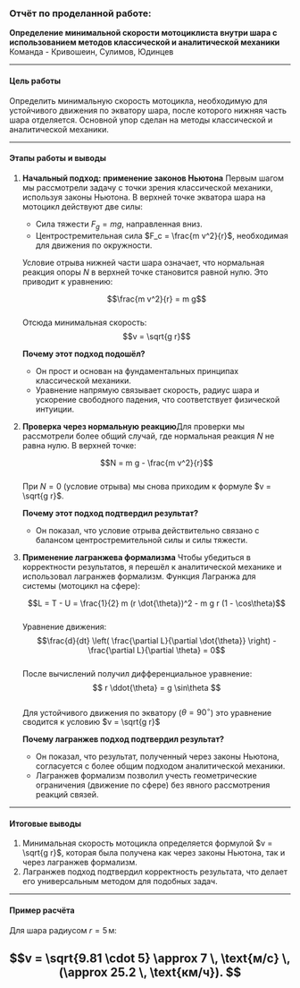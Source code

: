 ### Отчёт по проделанной работе:

**Определение минимальной скорости мотоциклиста внутри шара с использованием методов классической и аналитической механики**
Команда - Кривошеин, Сулимов, Юдинцев

---

#### **Цель работы**

Определить минимальную скорость мотоцикла, необходимую для устойчивого движения по экватору шара, после которого нижняя часть шара отделяется. Основной упор сделан на методы классической и аналитической механики.

---

#### **Этапы работы и выводы**

1. **Начальный подход: применение законов Ньютона**
   Первым шагом мы рассмотрели задачу с точки зрения классической механики, используя законы Ньютона. В верхней точке экватора шара на мотоцикл действуют две силы:

   - Сила тяжести $F_g = m g$, направленная вниз.
   - Центростремительная сила $F_c = \frac{m v^2}{r}$, необходимая для движения по окружности.

   Условие отрыва нижней части шара означает, что нормальная реакция опоры $N$ в верхней точке становится равной нулю. Это приводит к уравнению:

   $$\frac{m v^2}{r} = m g$$  
   Отсюда минимальная скорость:  
   $$v = \sqrt{g r}$$  

   **Почему этот подход подошёл?**  
   - Он прост и основан на фундаментальных принципах классической механики.  
   - Уравнение напрямую связывает скорость, радиус шара и ускорение свободного падения, что соответствует физической интуиции.
   
2. **Проверка через нормальную реакцию**Для проверки мы рассмотрели более общий случай, где нормальная реакция $N$ не равна нулю. В верхней точке:

   
   $$N = m g - \frac{m v^2}{r}$$  
   При $N = 0$ (условие отрыва) мы снова приходим к формуле $v = \sqrt{g r}$.  

   **Почему этот подход подтвердил результат?**  
   - Он показал, что условие отрыва действительно связано с балансом центростремительной силы и силы тяжести.
   
3. **Применение лагранжева формализма**
   Чтобы убедиться в корректности результатов, я перешёл к аналитической механике и использовал лагранжев формализм. Функция Лагранжа для системы (мотоцикл на сфере):

   
   $$L = T - U = \frac{1}{2} m (r \dot{\theta})^2 - m g r (1 - \cos\theta)$$  
   Уравнение движения:  
   $$\frac{d}{dt} \left( \frac{\partial L}{\partial \dot{\theta}} \right) - \frac{\partial L}{\partial \theta} = 0$$  
   После вычислений получил дифференциальное уравнение:  
   $$ r \ddot{\theta} = g \sin\theta $$  
   Для устойчивого движения по экватору ($\theta = 90^\circ$) это уравнение сводится к условию $v = \sqrt{g r}$

   **Почему лагранжев подход подтвердил результат?**  
   - Он показал, что результат, полученный через законы Ньютона, согласуется с более общим подходом аналитической механики.  
   - Лагранжев формализм позволил учесть геометрические ограничения (движение по сфере) без явного рассмотрения реакций связей.
   

---

#### **Итоговые выводы**

1. Минимальная скорость мотоцикла определяется формулой $v = \sqrt{g r}$, которая была получена как через законы Ньютона, так и через лагранжев формализм.
2. Лагранжев подход подтвердил корректность результата, что делает его универсальным методом для подобных задач.

---

#### **Пример расчёта**

Для шара радиусом $r = 5 \, \text{м}$:


$$v = \sqrt{9.81 \cdot 5} \approx 7 \, \text{м/с} \, (\approx 25.2 \, \text{км/ч}). $$  
---

